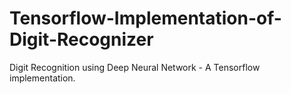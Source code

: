 # Tensorflow-Implementation-of-Digit-Recognizer
Digit Recognition using Deep Neural Network - A Tensorflow implementation.
